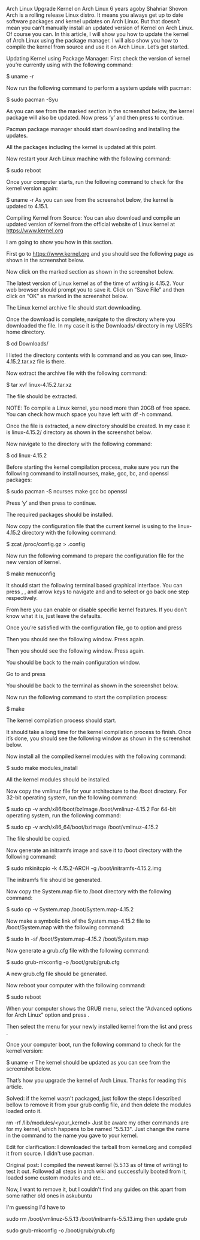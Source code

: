 Arch Linux
Upgrade Kernel on Arch Linux
6 years agoby Shahriar Shovon
Arch is a rolling release Linux distro. It means you always get up to date software packages and kernel updates on Arch Linux. But that doesn’t mean you can’t manually install an updated version of Kernel on Arch Linux. Of course you can.
In this article, I will show you how to update the kernel of Arch Linux using the package manager. I will also show you how to compile the kernel from source and use it on Arch Linux. Let’s get started.

Updating Kernel using Package Manager:
First check the version of kernel you’re currently using with the following command:

$ uname -r


Now run the following command to perform a system update with pacman:

$ sudo pacman -Syu


As you can see from the marked section in the screenshot below, the kernel package will also be updated. Now press ‘y’ and then press <Enter> to continue.



Pacman package manager should start downloading and installing the updates.



All the packages including the kernel is updated at this point.



Now restart your Arch Linux machine with the following command:

$ sudo reboot


Once your computer starts, run the following command to check for the kernel version again:

$ uname -r
As you can see from the screenshot below, the kernel is updated to 4.15.1.



Compiling Kernel from Source:
You can also download and compile an updated version of kernel from the official website of Linux kernel at https://www.kernel.org

I am going to show you how in this section.

First go to https://www.kernel.org and you should see the following page as shown in the screenshot below.



Now click on the marked section as shown in the screenshot below.



The latest version of Linux kernel as of the time of writing is 4.15.2. Your web browser should prompt you to save it. Click on “Save File” and then click on “OK” as marked in the screenshot below.



The Linux kernel archive file should start downloading.



Once the download is complete, navigate to the directory where you downloaded the file. In my case it is the Downloads/ directory in my USER’s home directory.

$ cd Downloads/


I listed the directory contents with ls command and as you can see, linux-4.15.2.tar.xz file is there.



Now extract the archive file with the following command:

$ tar xvf linux-4.15.2.tar.xz


The file should be extracted.



NOTE: To compile a Linux kernel, you need more than 20GB of free space. You can check how much space you have left with df -h command.



Once the file is extracted, a new directory should be created. In my case it is linux-4.15.2/ directory as shown in the screenshot below.



Now navigate to the directory with the following command:

$ cd linux-4.15.2


Before starting the kernel compilation process, make sure you run the following command to install ncurses, make, gcc, bc, and openssl packages:

$ sudo pacman -S ncurses make gcc bc openssl


Press ‘y’ and then press <Enter> to continue.



The required packages should be installed.



Now copy the configuration file that the current kernel is using to the linux-4.15.2 directory with the following command:

$ zcat /proc/config.gz > .config


Now run the following command to prepare the configuration file for the new version of kernel.

$ make menuconfig


It should start the following terminal based graphical interface. You can press <Up>, <Down>, <Left> and <Right> arrow keys to navigate and <Enter> and <ESC> to select or go back one step respectively.

From here you can enable or disable specific kernel features. If you don’t know what it is, just leave the defaults.



Once you’re satisfied with the configuration file, go to <Save> option and press <Enter>



Then you should see the following window. Press <Enter> again.



Then you should see the following window. Press <Enter> again.



You should be back to the main configuration window.



Go to <Exit> and press <Enter>



You should be back to the terminal as shown in the screenshot below.



Now run the following command to start the compilation process:

$ make


The kernel compilation process should start.



It should take a long time for the kernel compilation process to finish. Once it’s done, you should see the following window as shown in the screenshot below.



Now install all the compiled kernel modules with the following command:

$ sudo make modules_install


All the kernel modules should be installed.



Now copy the vmlinuz file for your architecture to the /boot directory. For 32-bit operating system, run the following command:

$ sudo cp -v arch/x86/boot/bzImage /boot/vmlinuz-4.15.2
For 64-bit operating system, run the following command:

$ sudo cp -v arch/x86_64/boot/bzImage /boot/vmlinuz-4.15.2


The file should be copied.



Now generate an initramfs image and save it to /boot directory with the following command:

$ sudo mkinitcpio -k 4.15.2-ARCH -g /boot/initramfs-4.15.2.img


The initramfs file should be generated.



Now copy the System.map file to /boot directory with the following command:

$ sudo cp -v System.map /boot/System.map-4.15.2


Now make a symbolic link of the System.map-4.15.2 file to /boot/System.map with the following command:

$ sudo ln -sf /boot/System.map-4.15.2 /boot/System.map


Now generate a grub.cfg file with the following command:

$ sudo grub-mkconfig -o /boot/grub/grub.cfg


A new grub.cfg file should be generated.



Now reboot your computer with the following command:

$ sudo reboot


When your computer shows the GRUB menu, select the “Advanced options for Arch Linux” option and press <Enter>.



Then select the menu for your newly installed kernel from the list and press <Enter>.



Once your computer boot, run the following command to check for the kernel version:

$ uname -r
The kernel should be updated as you can see from the screenshot below.



That’s how you upgrade the kernel of Arch Linux. Thanks for reading this article.

Solved: if the kernel wasn't packaged, just follow the steps I described bellow to remove it from your grub config file, and then delete the modules loaded onto it.

 rm -rf /lib/modules/<your_kernel>
Just be aware my other commands are for my kernel, which happens to be named "5.5.13". Just change the name in the command to the name you gave to your kernel.

Edit for clarification: I downloaded the tarball from kernel.org and compiled it from source. I didn't use pacman.

Original post: I compiled the newest kernel (5.5.13 as of time of writing) to test it out. Followed all steps in arch wiki and successfully booted from it, loaded some custom modules and etc...

Now, I want to remove it, but I couldn't find any guides on this apart from some rather old ones in askubuntu

I'm guessing I'd have to

sudo rm /boot/vmlinuz-5.5.13 /boot/initramfs-5.5.13.img
then update grub

 sudo grub-mkconfig -o /boot/grub/grub.cfg
